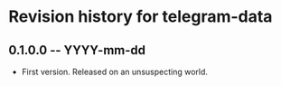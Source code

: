 # Revision history for telegram-data

## 0.1.0.0  -- YYYY-mm-dd

* First version. Released on an unsuspecting world.
